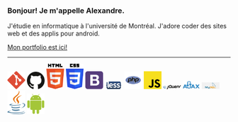 <h3>Bonjour! Je m'appelle Alexandre.</h3>
<p>J'étudie en informatique à l'université de Montréal. J'adore coder des sites web et des applis pour android.</p>
<a href="https://agilbert.dev">Mon portfolio est ici!</a>
<hr>
<div>
  <img src='icons/git-icon.svg' alt='git icon' width='40'/>
  <img src='icons/github-icon.svg' alt='github icon' width='40'/>
  <img src='icons/html-5.svg' alt='html icon' width='40'/>
  <img src='icons/css-3.svg' alt='css icon' width='40'/>
  <img src='icons/bootstrap.svg' alt='bootstrap icon' width='40'/>
  <img src='icons/less.svg' alt='less icon' width='40'/>
  <img src='icons/php.svg' alt='php icon' width='40'/>
  <img src='icons/javascript.svg' alt='javascript icon' width='40'/>
  <img src='icons/jquery.svg' alt='jquery icon' width='40'/>
  <img src='icons/ajax.png' alt='ajax icon' width='40'/>
  <img src='icons/mysqli.png' alt='mysqli icon' width='40'/>
  <img src='icons/java.svg' alt='java icon' width='40'/>
  <img src='icons/android-icon.svg' alt='android icon' width='40'/>
</div>
